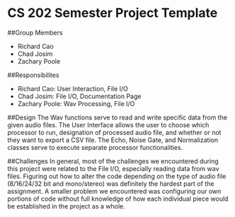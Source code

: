 # CS 202 Semester Project Template

##Group Members
- Richard Cao
- Chad Josim
- Zachary Poole

##Responsibilites
- Richard Cao: User Interaction, File I/O
- Chad Josim: File I/O, Documentation Page
- Zachary Poole: Wav Processing, File I/O

##Design
The Wav functions serve to read and write specific data from the given audio files. The User Interface allows the user to choose which processor to run, designation of processed audio file, and whether or not they want to export a CSV file. The Echo, Noise Gate, and Normalization classes serve to execute separate processor functionalities.

##Challenges
In general, most of the challenges we encountered during this project were related to the File I/O, especially reading data from wav files. Figuring out how to alter the code depending on the type of audio file (8/16/24/32 bit and mono/stereo) was definitely the hardest part of the assignment. A smaller problem we encountered was configuring our own portions of code without full knowledge of how each individual piece would be established in the project as a whole.



